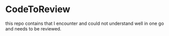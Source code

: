 # CodeToReview
this repo contains that I encounter and could not understand well in one go and needs to be reviewed.
